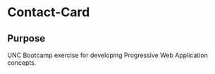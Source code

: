 # Contact-Card

## Purpose
UNC Bootcamp exercise for developing Progressive Web Application concepts.  